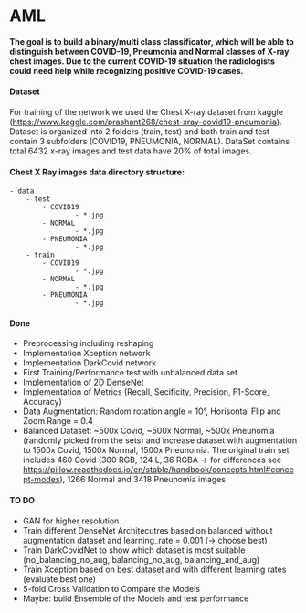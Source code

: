 # AML

#### The goal is to build a binary/multi class classificator, which will be able to distinguish between COVID-19, Pneumonia and Normal classes of X-ray chest images. Due to the current COVID-19 situation the radiologists could need help while recognizing positive COVID-19 cases.

#### Dataset
For training of the network we used the Chest X-ray dataset from kaggle (https://www.kaggle.com/prashant268/chest-xray-covid19-pneumonia). Dataset is organized into 2 folders (train, test) and both train and test contain 3 subfolders (COVID19, PNEUMONIA, NORMAL). DataSet contains total 6432 x-ray images and test data have 20% of total images.

#### Chest X Ray images data directory structure:
	- data 
		- test
			- COVID19
       				- *.jpg
			- NORMAL
       				- *.jpg
			- PNEUMONIA
       				- *.jpg
		- train
			- COVID19
       				- *.jpg
			- NORMAL
       				- *.jpg
			- PNEUMONIA
       				- *.jpg



#### Done

- Preprocessing including reshaping
- Implementation Xception network
- Implementation DarkCovid network
- First Training/Performance test with unbalanced data set
- Implementation of 2D DenseNet
- Implementation of Metrics (Recall, Secificity, Precision, F1-Score, Accuracy)
- Data Augmentation: Random rotation angle  = 10°, Horisontal Flip and Zoom Range = 0.4
- Balanced Dataset: ~500x Covid, ~500x Normal, ~500x Pneunomia (randomly picked from the sets) and increase dataset with augmentation to 1500x Covid, 1500x Normal, 1500x Pneunomia. The original train set includes 460 Covid (300 RGB, 124 L, 36 RGBA -> for differences see https://pillow.readthedocs.io/en/stable/handbook/concepts.html#concept-modes), 1266 Normal and 3418 Pneunomia images.


#### TO DO
- GAN for higher resolution		
- Train different DenseNet Architecutres based on balanced without augmentation dataset and learning_rate = 0.001 (-> choose best)
- Train DarkCovidNet to show which dataset is most suitable (no_balancing_no_aug, balancing_no_aug, balancing_and_aug)
- Train Xception based on best dataset and with different learning rates (evaluate best one)
- 5-fold Cross Validation to Compare the Models
- Maybe: build Ensemble of the Models and test performance
